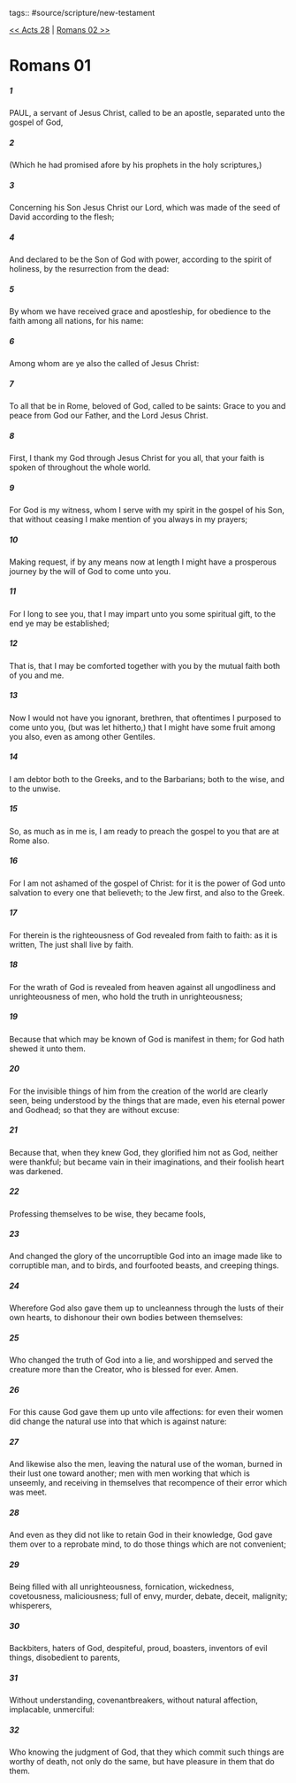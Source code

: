 tags:: #source/scripture/new-testament

[<< Acts 28](/New_Testament/05_Acts/Acts_28.md) | [Romans 02 >>](/New_Testament/06_Romans/Romans_02.md)

# Romans 01

##### 1

PAUL, a servant of Jesus Christ, called to be an apostle, separated unto the gospel of God,

##### 2

(Which he had promised afore by his prophets in the holy scriptures,)

##### 3

Concerning his Son Jesus Christ our Lord, which was made of the seed of David according to the flesh;

##### 4

And declared to be the Son of God with power, according to the spirit of holiness, by the resurrection from the dead:

##### 5

By whom we have received grace and apostleship, for obedience to the faith among all nations, for his name:

##### 6

Among whom are ye also the called of Jesus Christ:

##### 7

To all that be in Rome, beloved of God, called to be saints: Grace to you and peace from God our Father, and the Lord Jesus Christ.

##### 8

First, I thank my God through Jesus Christ for you all, that your faith is spoken of throughout the whole world.

##### 9

For God is my witness, whom I serve with my spirit in the gospel of his Son, that without ceasing I make mention of you always in my prayers;

##### 10

Making request, if by any means now at length I might have a prosperous journey by the will of God to come unto you.

##### 11

For I long to see you, that I may impart unto you some spiritual gift, to the end ye may be established;

##### 12

That is, that I may be comforted together with you by the mutual faith both of you and me.

##### 13

Now I would not have you ignorant, brethren, that oftentimes I purposed to come unto you, (but was let hitherto,) that I might have some fruit among you also, even as among other Gentiles.

##### 14

I am debtor both to the Greeks, and to the Barbarians; both to the wise, and to the unwise.

##### 15

So, as much as in me is, I am ready to preach the gospel to you that are at Rome also.

##### 16

For I am not ashamed of the gospel of Christ: for it is the power of God unto salvation to every one that believeth; to the Jew first, and also to the Greek.

##### 17

For therein is the righteousness of God revealed from faith to faith: as it is written, The just shall live by faith.

##### 18

For the wrath of God is revealed from heaven against all ungodliness and unrighteousness of men, who hold the truth in unrighteousness;

##### 19

Because that which may be known of God is manifest in them; for God hath shewed it unto them.

##### 20

For the invisible things of him from the creation of the world are clearly seen, being understood by the things that are made, even his eternal power and Godhead; so that they are without excuse:

##### 21

Because that, when they knew God, they glorified him not as God, neither were thankful; but became vain in their imaginations, and their foolish heart was darkened.

##### 22

Professing themselves to be wise, they became fools,

##### 23

And changed the glory of the uncorruptible God into an image made like to corruptible man, and to birds, and fourfooted beasts, and creeping things.

##### 24

Wherefore God also gave them up to uncleanness through the lusts of their own hearts, to dishonour their own bodies between themselves:

##### 25

Who changed the truth of God into a lie, and worshipped and served the creature more than the Creator, who is blessed for ever. Amen.

##### 26

For this cause God gave them up unto vile affections: for even their women did change the natural use into that which is against nature:

##### 27

And likewise also the men, leaving the natural use of the woman, burned in their lust one toward another; men with men working that which is unseemly, and receiving in themselves that recompence of their error which was meet.

##### 28

And even as they did not like to retain God in their knowledge, God gave them over to a reprobate mind, to do those things which are not convenient;

##### 29

Being filled with all unrighteousness, fornication, wickedness, covetousness, maliciousness; full of envy, murder, debate, deceit, malignity; whisperers,

##### 30

Backbiters, haters of God, despiteful, proud, boasters, inventors of evil things, disobedient to parents,

##### 31

Without understanding, covenantbreakers, without natural affection, implacable, unmerciful:

##### 32

Who knowing the judgment of God, that they which commit such things are worthy of death, not only do the same, but have pleasure in them that do them.
